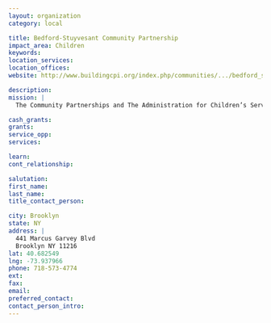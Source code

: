 ```yaml
---
layout: organization
category: local

title: Bedford-Stuyvesant Community Partnership
impact_area: Children
keywords: 
location_services: 
location_offices: 
website: http://www.buildingcpi.org/index.php/communities/.../bedford_stuyvesant/

description: 
mission: |
  The Community Partnerships and The Administration for Children’s Services (ACS) work hand-in-hand with local community groups, faith-based institutions, non-profits and individuals in New York City neighborhoods to build a safety net for children and families. The Community Partnerships work with ACS to promote child safety and strengthen the community’s ability to keep children safe and support families. One of the Partnerships’ chief tasks is to help recruit strong and loving foster families in their neighborhoods. When families need help – and when children need safe and loving foster homes – the Community Partnerships are there to help.

cash_grants: 
grants: 
service_opp: 
services: 

learn: 
cont_relationship: 

salutation: 
first_name: 
last_name: 
title_contact_person: 

city: Brooklyn
state: NY
address: |
  441 Marcus Garvey Blvd    
  Brooklyn NY 11216
lat: 40.682549
lng: -73.937966
phone: 718-573-4774
ext: 
fax: 
email: 
preferred_contact: 
contact_person_intro: 
---
```

